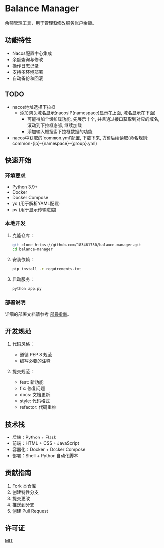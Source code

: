 # Balance Manager

余额管理工具，用于管理和修改服务账户余额。

## 功能特性

- Nacos配置中心集成
- 余额查询与修改
- 操作日志记录
- 支持多环境部署
- 自动备份和回滚

## TODO

- nacos地址选择下拉框
  - 添加网关域名显示(nacosIP(namespace)显示在上面, 域名显示在下面)
    - 可能得加个懒加载功能, 先展示十个, 并且通过接口获取到对应的域名, 滚动到下拉框底部, 继续加载
    - 添加输入框搜索下拉框数据的功能
- nacos中获取的'common.yml'配置, 下载下来, 方便后续读取(命名规则: common-{ip}-{namespace}-{group}.yml)

## 快速开始

### 环境要求

- Python 3.9+
- Docker
- Docker Compose
- yq (用于解析YAML配置)
- pv (用于显示传输进度)

### 本地开发

1. 克隆仓库：
   ```bash
   git clone https://github.com/183461750/balance-manager.git
   cd balance-manager
   ```

2. 安装依赖：
   ```bash
   pip install -r requirements.txt
   ```

3. 启动服务：
   ```bash
   python app.py
   ```

### 部署说明

详细的部署文档请参考 [部署指南](deploy/README.md)。

## 开发规范

1. 代码风格：
   - 遵循 PEP 8 规范
   - 编写必要的注释

2. 提交规范：
   - feat: 新功能
   - fix: 修复问题
   - docs: 文档更新
   - style: 代码格式
   - refactor: 代码重构

## 技术栈

- 后端：Python + Flask
- 前端：HTML + CSS + JavaScript
- 容器化：Docker + Docker Compose
- 部署：Shell + Python 自动化脚本

## 贡献指南

1. Fork 本仓库
2. 创建特性分支
3. 提交更改
4. 推送到分支
5. 创建 Pull Request

## 许可证

[MIT](LICENSE) 